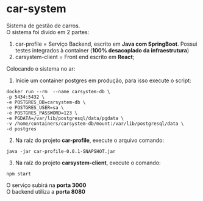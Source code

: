 # car-system
Sistema de gestão de carros.   
O sistema foi divido em 2 partes:   
1. car-profile = Serviço Backend, escrito em **Java com SpringBoot**. Possui testes integrados à container (**100% desacoplado da infraestrutura**)
2. carsystem-client = Front end escrito em **React**;

Colocando o sistema no ar:   
1. Inicie um container postgres em produção, para isso execute o script:
```
docker run --rm  --name carsystem-db \
-p 5434:5432 \
-e POSTGRES_DB=carsystem-db \
-e POSTGRES_USER=sa \
-e POSTGRES_PASSWORD=123 \
-e PGDATA=/var/lib/postgresql/data/pgdata \
-v /home/containers/carsystem-db/mount:/var/lib/postgresql/data \
-d postgres
```
2. Na raíz do projeto **car-profile**, execute o arquivo comando:   
```
java -jar car-profile-0.0.1-SNAPSHOT.jar
```
3. Na raíz do projeto **carsystem-client**, execute o comando:
```
npm start
```

O serviço subirá na **porta 3000**   
O backend utiliza a **porta 8080**


